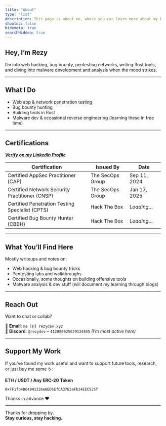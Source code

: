 ```yaml
---
title: "About"
type: "list"
description: This page is about me, where you can learn more about my background, skills, and interests.
showtoc: false
hidemeta: true
searchHidden: true
---
```


## Hey, I’m Rezy

I’m into web hacking, bug bounty, pentesting networks, writing Rust tools, and diving into malware development and analysis when the mood strikes.

---

## What I Do

- Web app & network penetration testing  
- Bug bounty hunting  
- Building tools in Rust  
- Malware dev & occasional reverse engineering (learning these in free time)

---

## Certifications

_**[Verify on my LinkedIn Profile](https://www.linkedin.com/in/your-profile)**_

| Certification                                | Issued By           | Date          |
|---------------------------------------------|---------------------|---------------|
| Certified AppSec Practitioner (CAP)         | The SecOps Group    | Sep 11, 2024  |
| Certified Network Security Practitioner (CNSP) | The SecOps Group | Jan 17, 2025  |
| Certified Penetration Testing Specialist (CPTS) | Hack The Box     | _Loading…_    |
| Certified Bug Bounty Hunter (CBBH)          | Hack The Box        | _Loading…_    |

---

## What You’ll Find Here

Mostly writeups and notes on:

- Web hacking & bug bounty tricks  
- Pentesting labs and walkthroughs  
- Occasionally, some thoughts on building offensive tools  
- Malware analysis & dev stuff (will document my learning through blogs)

---

## Reach Out

Want to chat or collab?

📧 **Email**: `me [@] rezydev.xyz`  
💬 **Discord**: `@rezydev` – `412880625629134855` _(I’m most active here)_

---

## Support My Work

If you’ve found my work useful and want to support future tools, research, or just buy me some ☕:

**ETH / USDT / Any ERC-20 Token**  
```plaintext
0xFF1fb4D64941326e6ED6EfCA37B3aFb24EEC525f
```

Thanks in advance ❤️

---

Thanks for dropping by.  
**Stay curious, stay hacking.**
